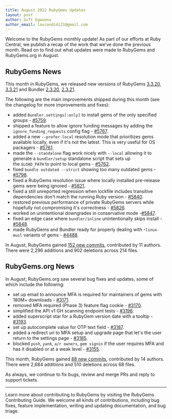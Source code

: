 ```yaml
---
title: August 2022 RubyGems Updates
layout: post
author: Gift Egwuenu
author_email: laurandidi21@gmail.com
---
```


Welcome to the RubyGems monthly update! As part of our efforts at Ruby Central, we publish a recap of the work that we’ve done the previous month. Read on to find out what updates were made to RubyGems and RubyGems.org in August.

## RubyGems News

This month in RubyGems, we released new versions of RubyGems [3.3.20](https://github.com/rubygems/rubygems/blob/master/CHANGELOG.md#3320--2022-08-10), [3.3.21](https://github.com/rubygems/rubygems/blob/master/CHANGELOG.md#3321--2022-08-24) and Bundler [2.3.20](https://github.com/rubygems/rubygems/blob/master/bundler/CHANGELOG.md#2320-august-10-2022), [2.3.21](https://github.com/rubygems/rubygems/blob/master/bundler/CHANGELOG.md#2321-august-24-2022).

The following are the main improvements shipped during this month (see the changelog for more improvements and fixes):

- added `Bundler.settings[:only]` to install gems of the only specified groups - [#5759](https://github.com/rubygems/rubygems/pull/5759).
- shipped a feature to allow ignore funding messages by adding the `ignore_funding_requests` config flag - [#5767](https://github.com/rubygems/rubygems/pull/5767).
- added a new `--prefer-local` resolution mode that prioritizes gems available locally, even if it's not the latest. This is very useful for OS packagers - [#5761](https://github.com/rubygems/rubygems/pull/5761).
- made the `--standalone` flag work nicely with `--local` allowing it to generate a `bundler/setup` standalone script that sets up the `$LOAD_PATH` to point to local gems - [#5762](https://github.com/rubygems/rubygems/pull/5762).
- fixed `bundle outdated --strict` showing too many outdated gems - [#5798](https://github.com/rubygems/rubygems/pull/5798).
- fixed a RubyGems resolution issue where locally installed pre-release gems were being ignored - [#5821](https://github.com/rubygems/rubygems/pull/5821).
- fixed a still unreported regression when lockfile includes transitive dependencies don't match the running Ruby version - [#5840](https://github.com/rubygems/rubygems/pull/5840).
- restored previous performance of private RubyGems servers while hopefully not compromising it's correctness - [#5826](https://github.com/rubygems/rubygems/pull/5826).
- worked on unintentional downgrades in conservative mode -[#5847](https://github.com/rubygems/rubygems/pull/5847).
- fixed an edge case where `bundler/inline` unintentionally skips install - [#5848](https://github.com/rubygems/rubygems/pull/5848).
- made RubyGems and Bundler ready for properly dealing with -`linux-musl` variants of gems - [#4488](https://github.com/rubygems/rubygems/pull/4488).

In August, RubyGems gained [152 new commits](https://github.com/rubygems/rubygems/compare/master@%7B2022-08-01%7D...master@%7B2022-08-31%7D), contributed by 11 authors. There were 2,296 additions and 902 deletions across 214 files.

## RubyGems.org News

In August, RubyGems.org saw several bug fixes and updates, some of which include the following:

- set up email to announce MFA is required for maintainers of gems with 180M+ downloads - [#3171](https://github.com/rubygems/rubygems.org/pull/3171).
- removed MFA required (Phase 3) feature flag cookie - [#3170](https://github.com/rubygems/rubygems.org/pull/3170).
- simplified the API v1 GH scanning endpoint tests - [#3196](https://github.com/rubygems/rubygems.org/pull/3196).
- added superscript star for a RubyGem version date with a tooltip - [#3193](https://github.com/rubygems/rubygems.org/pull/3193).
- set up autocomplete value for OTP text field - [#3187](https://github.com/rubygems/rubygems.org/pull/3187).
- added a redirect uri to MFA setup and upgrade page that let's the user return to the settings page  - [#3185](https://github.com/rubygems/rubygems.org/pull/3185).
- blocked `push`, `yank`, `a/r owners`, `gem signin` if the user requires MFA and has it disabled or at a weak level - [#3155](https://github.com/rubygems/rubygems.org/pull/3155).

This month, RubyGems gained [88 new commits](https://github.com/rubygems/rubygems.org/compare/master@%7B2022-08-01%7D...master@%7B2022-08-31%7D), contributed by 14 authors. There were 2,684 additions and 510 deletions across 68 files.

As always, we continue to fix bugs, review and merge PRs and reply to support tickets.

---
Learn more about contributing to RubyGems by visiting the RubyGems Contributing Guide. We welcome all kinds of contributions, including bug fixes, feature implementation, writing and updating documentation, and bug triage.

